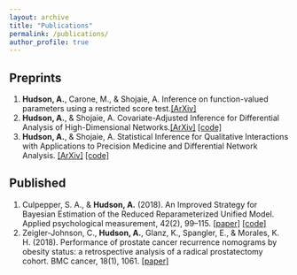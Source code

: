 ```yaml
---
layout: archive
title: "Publications"
permalink: /publications/
author_profile: true
---
```


Preprints
------
1. **Hudson, A.**, Carone, M., & Shojaie, A. Inference on function-valued parameters using a restricted score test.[\[ArXiv\]](https://arxiv.org/abs/2105.06646)
1. **Hudson, A.**, & Shojaie, A. Covariate-Adjusted Inference for Differential Analysis of High-Dimensional Networks.[\[ArXiv\]](https://arxiv.org/abs/2010.08704) [\[code\]](https://github.com/awhudson/CovariateAdjustedDiffNetwork)
1. **Hudson, A.**, & Shojaie, A. Statistical Inference for Qualitative Interactions with Applications to Precision Medicine and Differential Network Analysis. [\[ArXiv\]](https://arxiv.org/abs/2010.08703) [\[code\]](https://github.com/awhudson/QualitativeInteractions)

Published
------
1. Culpepper, S. A., & **Hudson, A.** (2018). An Improved Strategy for Bayesian Estimation of the Reduced Reparameterized Unified Model. Applied psychological measurement, 42(2), 99–115. [\[paper\]](https://www.ncbi.nlm.nih.gov/pmc/articles/PMC5978651/) [\[code\]](https://github.com/cran/rrum)
1. Zeigler-Johnson, C., **Hudson, A.**, Glanz, K., Spangler, E., & Morales, K. H. (2018). Performance of prostate cancer recurrence nomograms by obesity status: a retrospective analysis of a radical prostatectomy cohort. BMC cancer, 18(1), 1061. [\[paper\]](https://pubmed.ncbi.nlm.nih.gov/30390642/)
